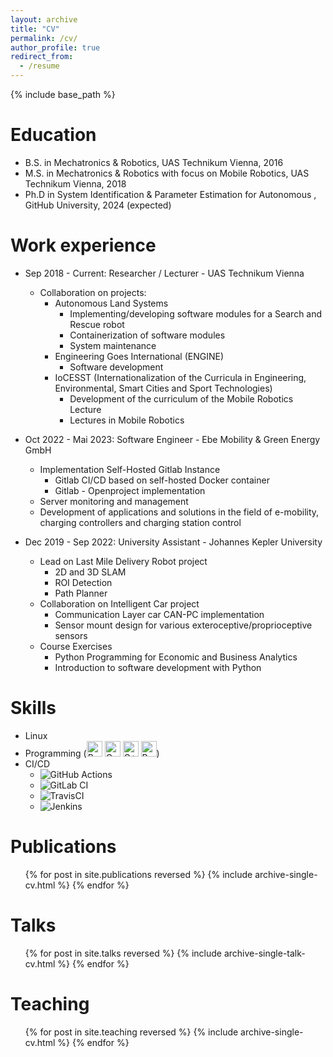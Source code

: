 ```yaml
---
layout: archive
title: "CV"
permalink: /cv/
author_profile: true
redirect_from:
  - /resume
---
```


{% include base_path %}

Education
======
* B.S. in Mechatronics & Robotics, UAS Technikum Vienna, 2016
* M.S. in Mechatronics & Robotics with focus on Mobile Robotics, UAS Technikum Vienna, 2018
* Ph.D in System Identification & Parameter Estimation for Autonomous , GitHub University, 2024 (expected)

Work experience
======
* Sep 2018 - Current: Researcher / Lecturer - UAS Technikum Vienna
  * Collaboration on projects:
    * Autonomous Land Systems
      * Implementing/developing software modules for a Search and Rescue robot
      * Containerization of software modules
      * System maintenance
    * Engineering Goes International (ENGINE)
      * Software development
    * IoCESST (Internationalization of the Curricula in Engineering, Environmental, Smart Cities and Sport Technologies)
      * Development of the curriculum of the Mobile Robotics Lecture
      * Lectures in Mobile Robotics

* Oct 2022 - Mai 2023: Software Engineer - Ebe Mobility & Green Energy GmbH
  * Implementation Self-Hosted Gitlab Instance
    * Gitlab CI/CD based on self-hosted Docker container
    * Gitlab - Openproject implementation
  * Server monitoring and management
  * Development of applications and solutions in the field of e-mobility, charging controllers and charging station
  control

* Dec 2019 - Sep 2022: University Assistant - Johannes Kepler University
  * Lead on Last Mile Delivery Robot project
    * 2D and 3D SLAM
    * ROI Detection
    * Path Planner
  * Collaboration on Intelligent Car project
    * Communication Layer car CAN-PC implementation
    * Sensor mount design for various exteroceptive/proprioceptive sensors
  * Course Exercises
    * Python Programming for Economic and Business Analytics
    * Introduction to software development with Python
  
Skills
======
* Linux
* Programming (<img src="https://img.shields.io/badge/shell_script-%23121011.svg?style=for-the-badge&logo=gnu-bash&logoColor=white" height="25" alt="Bash"> <img src="https://img.shields.io/badge/c-%2300599C.svg?style=for-the-badge&logo=c&logoColor=white" height="25" alt="C"> <img src="https://img.shields.io/badge/c++-%2300599C.svg?style=for-the-badge&logo=c%2B%2B&logoColor=white" height="25" alt="C++"> <img src="https://img.shields.io/badge/python-3670A0?style=for-the-badge&logo=python&logoColor=ffdd54" height="25" alt="Python">)
* CI/CD
  * ![GitHub Actions](https://img.shields.io/badge/github%20actions-%232671E5.svg?style=for-the-badge&logo=githubactions&logoColor=white)
  * ![GitLab CI](https://img.shields.io/badge/gitlab%20ci-%23181717.svg?style=for-the-badge&logo=gitlab&logoColor=white)
  * ![TravisCI](https://img.shields.io/badge/travis%20ci-%232B2F33.svg?style=for-the-badge&logo=travis&logoColor=white)
  * ![Jenkins](https://img.shields.io/badge/jenkins-%232C5263.svg?style=for-the-badge&logo=jenkins&logoColor=white)

Publications
======
  <ul>{% for post in site.publications reversed %}
    {% include archive-single-cv.html %}
  {% endfor %}</ul>
  
Talks
======
  <ul>{% for post in site.talks reversed %}
    {% include archive-single-talk-cv.html  %}
  {% endfor %}</ul>
  
Teaching
======
  <ul>{% for post in site.teaching reversed %}
    {% include archive-single-cv.html %}
  {% endfor %}</ul>
